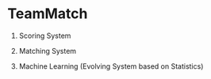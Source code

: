 # TeamMatch

1. Scoring System

2. Matching System

3. Machine Learning (Evolving System based on Statistics)
